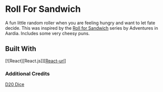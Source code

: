 # Roll For Sandwich
A fun little random roller when you are feeling hungry and want to let fate decide. This was inspired by the <a href="https://www.tiktok.com/@adventuresinaardia">Roll for Sandwich</a> series by Adventures in Aardia. Includes some very cheesy puns.

## Built With

[![React][React.js]][[React-url](https://reactjs.org/)]

### Additional Credits

<a href="https://pixabay.com/illustrations/d20-dice-dungeons-dragons-2699387/">D20 Dice</a>
